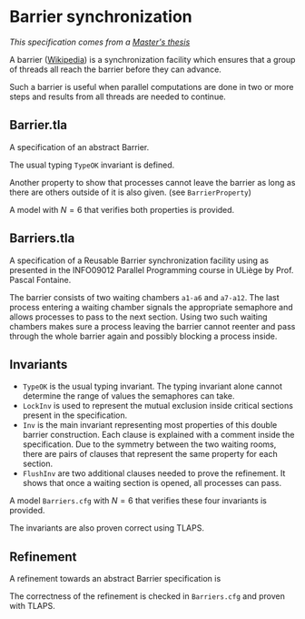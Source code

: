 # Barrier synchronization

*This specification comes from a 
[Master's thesis](http://hdl.handle.net/2268.2/23374)*

A barrier 
([Wikipedia](https://en.wikipedia.org/wiki/Barrier_(computer_science)))
is a synchronization facility which ensures that a group of threads all reach 
the barrier before they can advance.

Such a barrier is useful when parallel computations are done in two or more
steps and results from all threads are needed to continue.

## Barrier.tla

A specification of an abstract Barrier.

The usual typing `TypeOK` invariant is defined.

Another property to show that processes cannot leave the barrier as long as 
there are others outside of it is also given. (see `BarrierProperty`)

A model with $N = 6$ that verifies both properties is provided. 

## Barriers.tla

A specification of a Reusable Barrier synchronization facility using as
presented in the INFO09012 Parallel Programming course in ULiège by 
Prof. Pascal Fontaine.

The barrier consists of two waiting chambers `a1-a6` and `a7-a12`. 
The last process entering a waiting chamber signals the appropriate semaphore
and allows processes to pass to the next section.
Using two such waiting chambers makes sure a process leaving the barrier cannot
reenter and pass through the whole barrier again and possibly blocking a 
process inside.

## Invariants

- `TypeOK` is the usual typing invariant. The typing invariant alone cannot
  determine the range of values the semaphores can take.
- `LockInv` is used to represent the mutual exclusion inside critical sections
  present in the specification.
- `Inv` is the main invariant representing most properties of this double 
  barrier construction.
  Each clause is explained with a comment inside the specification.
  Due to the symmetry between the two waiting rooms, there are pairs of clauses
  that represent the same property for each section.
- `FlushInv` are two additional clauses needed to prove the refinement.
  It shows that once a waiting section is opened, all processes can pass.

A model `Barriers.cfg` with $N = 6$ that verifies these four invariants is 
provided.

The invariants are also proven correct using TLAPS.

## Refinement

A refinement towards an abstract Barrier specification is 

The correctness of the refinement is checked in `Barriers.cfg` and proven with 
TLAPS.
